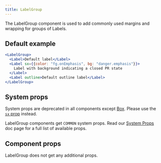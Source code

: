 ```yaml
---
title: LabelGroup
---
```


The LabelGroup component is used to add commonly used margins and wrapping for groups of Labels.

## Default example

```jsx live
<LabelGroup>
  <Label>Default label</Label>
  <Label sx={{color: "fg.onEmphasis", bg: "danger.emphasis"}}>
    Label with background indicating a closed PR state
  </Label>
  <Label outline>Default outline label</Label>
</LabelGroup>
```

## System props

<Note variant="warning">

System props are deprecated in all components except [Box](/Box). Please use the [`sx` prop](/overriding-styles) instead.

</Note>

LabelGroup components get `COMMON` system props. Read our [System Props](/system-props) doc page for a full list of available props.

## Component props

LabelGroup does not get any additional props.

